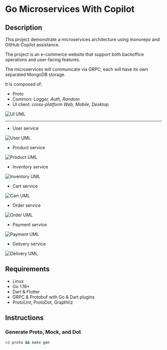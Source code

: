 # Go Microservices With Copilot

## Description

This project demonstrate a microservices architecture using monorepo and GitHub Copilot assistance.

The project is an e-commerce website that support both backoffice operations and user-facing features.

The microservices will communicate via GRPC, each will have its own separated MongoDB storage.

It is composed of:

- Proto
- Common: *Logger, Auth, Random*
- UI client: *cross-platform Web, Mobile, Desktop*

![UI UML](proto/dot/generated/ui.dot.png?raw=true "UI UML")

---

- User service

![User UML](proto/dot/generated/user.dot.png?raw=true "User UML")

- Product service

![Product UML](proto/dot/generated/product.dot.png?raw=true "Product UML")

- Inventory service

![Inventory UML](proto/dot/generated/inventory.dot.png?raw=true "Inventory UML")

- Cart service

![Cart UML](proto/dot/generated/cart.dot.png?raw=true "Cart UML")

- Order service

![Order UML](proto/dot/generated/order.dot.png?raw=true "Order UML")

- Payment service

![Payment UML](proto/dot/generated/payment.dot.png?raw=true "Payment UML")

- Delivery service

![Delivery UML](proto/dot/generated/delivery.dot.png?raw=true "Delivery UML")

## Requirements

- Linux
- Go 1.18+
- Dart & Flutter
- GRPC & Protobuf with Go & Dart plugins
- ProtoLint, ProtoDot, GraphViz

## Instructions

### Generate Proto, Mock, and Dot

```bash
cd proto && make gen
```
